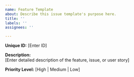 ```yaml
---
name: Feature Template
about: Describe this issue template's purpose here.
title: ''
labels: ''
assignees: ''

---
```


**Unique ID:** [Enter ID]  

**Description:**  
[Enter detailed description of the feature, issue, or user story]  

**Priority Level:** [High | Medium | Low]
